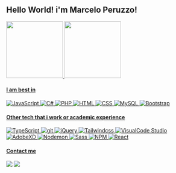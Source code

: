 ## Hello World! i'm Marcelo Peruzzo!
  <a href="https://github.com/marcelo-peruzzo">
  <img height="150em" src="https://github-readme-stats.vercel.app/api?username=marcelo-peruzzo&show_icons=true&theme=github_dark&include_all_commits=true&count_private=true"/>
  <img height="150em" src="https://github-readme-stats.vercel.app/api/top-langs/?username=marcelo-peruzzo&layout=compact&langs_count=7&theme=github_dark"/>


#### I am best in  
<p>
<img alt="JavaScript" src="https://img.shields.io/badge/-JavaScript-505050?style=flat&logo=JavaScript&logoColor=F7DF1E" />
<img alt="C#" src="https://img.shields.io/badge/-C#-8892bf?style=flat&logo=C#&logoColor=white" />
<img alt="PHP" src="https://img.shields.io/badge/-PHP-8892bf?style=flat&logo=PHP&logoColor=white" />
<img alt="HTML" src="https://img.shields.io/badge/-HTML-E34F26?style=flat&logo=Html5&logoColor=white" />
<img alt="CSS" src="https://img.shields.io/badge/-CSS-1572B6?style=flat&logo=css3&logoColor=white" />
<img alt="MySQL" src="https://img.shields.io/badge/-MySQL-00758F?style=flat&logo=mysql&logoColor=white" />
<img alt="Bootstrap" src="https://img.shields.io/badge/-Bootstrap-563D7C?style=flat&logo=bootstrap&logoColor=white" />
</p>
  
#### Other tech that i work or academic experience
  
<p>
<img alt="TypeScript" src="https://img.shields.io/badge/-TypeScript-2f74c0?style=flat&logo=typescript&logoColor=white" />
<img alt="git" src="https://img.shields.io/badge/-Git-F05032?style=flat&logo=git&logoColor=white" />
<img alt="jQuery" src="https://img.shields.io/badge/-jQuery-0769AD?style=flat&logo=jQuery&logoColor=white" />
<img alt="Tailwindcss" src="https://img.shields.io/badge/-tailwindcss-0081CB?style=flat&logo=mui&logoColor=white" />
<img alt="VisualCode Studio" src="https://img.shields.io/badge/-Visual Code Studio-0078d8?style=flat&logo=visual-studio-code&logoColor=white" />
<img alt="AdobeXD" src="https://img.shields.io/badge/-AdobeXD-470137?style=flat&logo=adobexd&logoColor=white" />
<img alt="Nodemon" src="https://img.shields.io/badge/-Nodemon-76D04B?style=flat&logo=nodemon&logoColor=white" />
<img alt="Sass" src="https://img.shields.io/badge/-Sass-cf649a?style=flat&logo=sass&logoColor=white" />
<img alt="NPM" src="https://img.shields.io/badge/-NPM-CB3837?style=flat&logo=npm&logoColor=white" /> 
<img alt="React" src="https://img.shields.io/badge/-React-61DAFB?style=flat&logo=react&logoColor=white" />
</p>

#### Contact me 
<div> 
  <a href = "mailto:marcelobp.amp@gmail.com"><img src="https://img.shields.io/badge/-Gmail-%23333?style=for-the-badge&logo=gmail&logoColor=white" target="_blank"></a>
  <a href="https://www.linkedin.com/in/marcelo-peruzzo/" target="_blank"><img src="https://img.shields.io/badge/-LinkedIn-%230077B5?style=for-the-badge&logo=linkedin&logoColor=white" target="_blank"></a>
</div>
